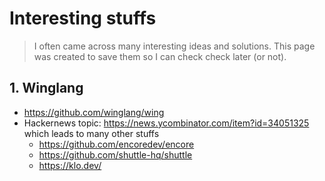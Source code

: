 # Interesting stuffs

> I often came across many interesting ideas and solutions. This page was created to save them so I can check check later (or not).

## 1. Winglang

- <https://github.com/winglang/wing>
- Hackernews topic: <https://news.ycombinator.com/item?id=34051325> which leads to many other stuffs
  - <https://github.com/encoredev/encore>
  - <https://github.com/shuttle-hq/shuttle>
  - <https://klo.dev/>
